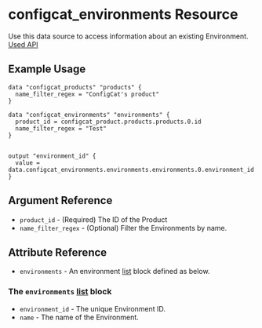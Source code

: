 # configcat_environments Resource

Use this data source to access information about an existing Environment. [Used API](https://api.configcat.com/docs/index.html#operation/get-environments)

## Example Usage

```hcl
data "configcat_products" "products" {
  name_filter_regex = "ConfigCat's product"
}

data "configcat_environments" "environments" {
  product_id = configcat_product.products.products.0.id
  name_filter_regex = "Test"
}


output "environment_id" {
  value = data.configcat_environments.environments.environments.0.environment_id
}
```

## Argument Reference

* `product_id` - (Required) The ID of the Product
* `name_filter_regex` - (Optional) Filter the Environments by name.

## Attribute Reference

* `environments` - An environment [list](https://www.terraform.io/docs/configuration/types.html#list-) block defined as below.

### The `environments` [list](https://www.terraform.io/docs/configuration/types.html#list-) block

* `environment_id` - The unique Environment ID.
* `name` - The name of the Environment.
